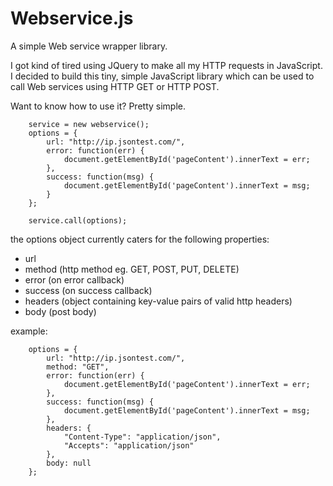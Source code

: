 Webservice.js
=============

A simple Web service wrapper library.

I got kind of tired using JQuery to make all my HTTP requests in JavaScript. 
I decided to build this tiny, simple JavaScript library which can be used to call Web services using HTTP GET or HTTP POST.

Want to know how to use it? Pretty simple.

		service = new webservice();
		options = {
			url: "http://ip.jsontest.com/",
			error: function(err) {
				document.getElementById('pageContent').innerText = err;
			},
			success: function(msg) {
				document.getElementById('pageContent').innerText = msg;
			}
		};
		
		service.call(options);
		
the options object currently caters for the following properties:
- url
- method (http method eg. GET, POST, PUT, DELETE)
- error (on error callback)
- success (on success callback)
- headers (object containing key-value pairs of valid http headers)
- body (post body)

example:

		options = {
			url: "http://ip.jsontest.com/",
			method: "GET",
			error: function(err) {
				document.getElementById('pageContent').innerText = err;
			},
			success: function(msg) {
				document.getElementById('pageContent').innerText = msg;
			},
			headers: {
				"Content-Type": "application/json",
				"Accepts": "application/json"
			},
			body: null
		};
